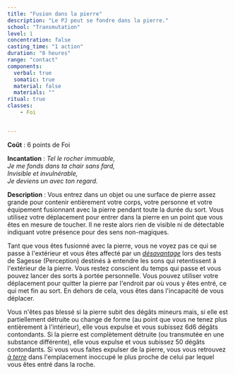 ```yaml
---
title: "Fusion dans la pierre"
description: "Le PJ peut se fondre dans la pierre."
school: "Transmutation"
level: 1
concentration: false
casting_time: "1 action"
duration: "8 heures"
range: "contact"
components:
  verbal: true
  somatic: true
  material: false
  materials: ""
ritual: true
classes:
    - Foi


---
```

**Coût** : 6 points de Foi  

**Incantation** : *Tel le rocher immuable,*   
*Je me fonds dans ta chair sans fard,*   
*Invisible et invulnérable,*   
*Je deviens un avec ton regard.*    

**Description** : Vous entrez dans un objet ou une surface de pierre assez grande pour contenir entièrement votre corps, votre personne et votre équipement fusionnant avec la pierre pendant toute la durée du sort. Vous utilisez votre déplacement pour entrer dans la pierre en un point que vous êtes en mesure de toucher. Il ne reste alors rien de visible ni de détectable indiquant votre présence pour des sens non-magiques.

Tant que vous êtes fusionné avec la pierre, vous ne voyez pas ce qui se passe à l'extérieur et vous êtes affecté par un [_désavantage_](/utiliser-les-caracteristiques/#avantage-et-desavantage) lors des tests de Sagesse (Perception) destinés à entendre les sons qui retentissent à l'extérieur de la pierre. Vous restez conscient du temps qui passe et vous pouvez lancer des sorts à portée personnelle. Vous pouvez utiliser votre déplacement pour quitter la pierre par l'endroit par où vous y êtes entré, ce qui met fin au sort. En dehors de cela, vous êtes dans l'incapacité de vous déplacer.

Vous n'êtes pas blessé si la pierre subit des dégâts mineurs mais, si elle est partiellement détruite ou change de forme (au point que vous ne tenez plus entièrement à l'intérieur), elle vous expulse et vous subissez 6d6 dégâts contondants. Si la pierre est complètement détruite (ou transmutée en une substance différente), elle vous expulse et vous subissez 50 dégâts contondants. Si vous vous faites expulser de la pierre, vous vous retrouvez [_à terre_](/gerer-la-sante-du-personnage/#a-terre) dans l'emplacement inoccupé le plus proche de celui par lequel vous êtes entré dans la roche.
